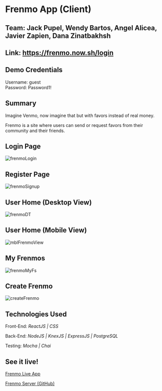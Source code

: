 # Frenmo App (Client)

## Team: Jack Pupel, Wendy Bartos, Angel Alicea, Javier Zapien, Dana Zinatbakhsh

## Link: https://frenmo.now.sh/login

## Demo Credentials

Username: guest<br/>
Password: Password1!

## Summary

Imagine Venmo, now imagine that but with favors instead of real money.

Frenmo is a site where users can send or request favors from their community and their friends.

## Login Page

![frenmoLogin]()

## Register Page

![frenmoSignup]()

## User Home (Desktop View)

![frenmoDT]()

## User Home (Mobile View)

![mblFrenmoView]()

## My Frenmos

![frenmoMyFs]()

## Create Frenmo

![createFrenmo]()

## Technologies Used

Front-End: _ReactJS | CSS_

Back-End: _NodeJS | KnexJS | ExpressJS | PostgreSQL_

Testing: _Mocha | Chai_

## See it live!

[Frenmo Live App](https://frenmo.now.sh/ "Demo - see credentials above")

[Frenmo Server (GitHub)](https://github.com/WEB818/frenmo-server "server link")
